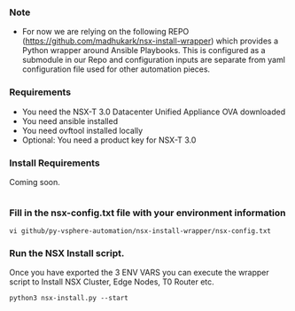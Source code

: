 ###  Note
- For now we are relying on the following REPO (https://github.com/madhukark/nsx-install-wrapper) which provides a Python wrapper around Ansible Playbooks.  This is configured as a submodule in our Repo and configuration inputs are separate from yaml configuration file used for other automation pieces.

###  Requirements

- You need the NSX-T 3.0 Datacenter Unified Appliance OVA downloaded
- You need ansible installed
- You need ovftool installed locally
- Optional:  You need a product key for NSX-T 3.0



### Install Requirements

Coming soon.

``` 

```
### Fill in the nsx-config.txt file with your environment information

``` 
vi github/py-vsphere-automation/nsx-install-wrapper/nsx-config.txt
```

### Run the NSX Install script.
Once you have exported the 3 ENV VARS you can execute the wrapper script to Install NSX Cluster, Edge Nodes, T0 Router etc.

```shell
python3 nsx-install.py --start
```
